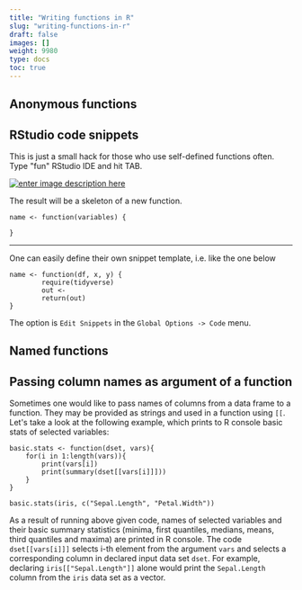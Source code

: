 ```yaml
---
title: "Writing functions in R"
slug: "writing-functions-in-r"
draft: false
images: []
weight: 9980
type: docs
toc: true
---
```


## Anonymous functions


## RStudio code snippets
This is just a small hack for those who use self-defined functions often.  
Type "fun" RStudio IDE and hit TAB.  

[![enter image description here][1]][1]  

The result will be a skeleton of a new function.

    name <- function(variables) {
            
    }
***
One can easily define their own snippet template, i.e. like the one below

    name <- function(df, x, y) {
            require(tidyverse)
            out <- 
            return(out)
    }

The option is `Edit Snippets` in the `Global Options -> Code` menu.



  [1]: https://i.stack.imgur.com/gA8QV.png

## Named functions


## Passing column names as argument of a function
Sometimes one would like to pass names of columns from a data frame to a function. They may be provided as strings and used in a function using `[[`. Let's take a look at the following example, which prints to R console basic stats of selected variables:

    basic.stats <- function(dset, vars){
        for(i in 1:length(vars)){
            print(vars[i])
            print(summary(dset[[vars[i]]]))
        }
    }

    basic.stats(iris, c("Sepal.Length", "Petal.Width"))

As a result of running above given code, names of selected variables and their basic summary statistics (minima, first quantiles, medians, means, third quantiles and maxima) are printed in R console. The code `dset[[vars[i]]]` selects i-th element from the argument `vars` and selects a corresponding column in declared input data set `dset`. For example, declaring `iris[["Sepal.Length"]]` alone would print the `Sepal.Length` column from the `iris` data set as a vector.

